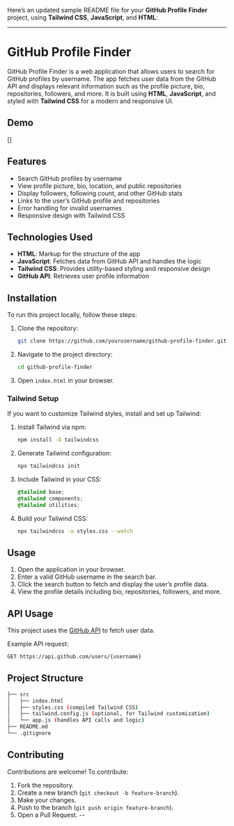 Here’s an updated sample README file for your **GitHub Profile Finder** project, using **Tailwind CSS**, **JavaScript**, and **HTML**:

---

# GitHub Profile Finder

GitHub Profile Finder is a web application that allows users to search for GitHub profiles by username. The app fetches user data from the GitHub API and displays relevant information such as the profile picture, bio, repositories, followers, and more. It is built using **HTML**, **JavaScript**, and styled with **Tailwind CSS** for a modern and responsive UI.

## Demo

[]

## Features

- Search GitHub profiles by username
- View profile picture, bio, location, and public repositories
- Display followers, following count, and other GitHub stats
- Links to the user’s GitHub profile and repositories
- Error handling for invalid usernames
- Responsive design with Tailwind CSS

## Technologies Used

- **HTML**: Markup for the structure of the app
- **JavaScript**: Fetches data from GitHub API and handles the logic
- **Tailwind CSS**: Provides utility-based styling and responsive design
- **GitHub API**: Retrieves user profile information

## Installation

To run this project locally, follow these steps:

1. Clone the repository:
   ```bash
   git clone https://github.com/yourusername/github-profile-finder.git
   ```
2. Navigate to the project directory:
   ```bash
   cd github-profile-finder
   ```
3. Open `index.html` in your browser.

### Tailwind Setup

If you want to customize Tailwind styles, install and set up Tailwind:

1. Install Tailwind via npm:
   ```bash
   npm install -D tailwindcss
   ```
2. Generate Tailwind configuration:
   ```bash
   npx tailwindcss init
   ```
3. Include Tailwind in your CSS:
   ```css
   @tailwind base;
   @tailwind components;
   @tailwind utilities;
   ```
4. Build your Tailwind CSS:
   ```bash
   npx tailwindcss -o styles.css --watch
   ```

## Usage

1. Open the application in your browser.
2. Enter a valid GitHub username in the search bar.
3. Click the search button to fetch and display the user’s profile data.
4. View the profile details including bio, repositories, followers, and more.

## API Usage

This project uses the [GitHub API](https://docs.github.com/en/rest/users) to fetch user data.

Example API request:
```bash
GET https://api.github.com/users/{username}
```

## Project Structure

```bash
├── src
│   ├── index.html
│   ├── styles.css (compiled Tailwind CSS)
│   ├── tailwind.config.js (optional, for Tailwind customization)
│   └── app.js (handles API calls and logic)
├── README.md
└── .gitignore
```

## Contributing

Contributions are welcome! To contribute:

1. Fork the repository.
2. Create a new branch (`git checkout -b feature-branch`).
3. Make your changes.
4. Push to the branch (`git push origin feature-branch`).
5. Open a Pull Request.
--
